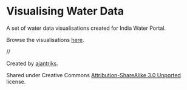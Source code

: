 Visualising Water Data
======================

A set of water data visualisations created for India Water Portal.

Browse the visualisations <a href="http://ajantriks.github.com/iwp/" target="_blank">here</a>.

//

Created by <a href="http://www.ajantriks.net/" target="_blank">ajantriks</a>.

Shared under Creative Commons <a href="http://creativecommons.org/licenses/by-sa/3.0/" target="_blank">Attribution-ShareAlike 3.0 Unported</a> license.